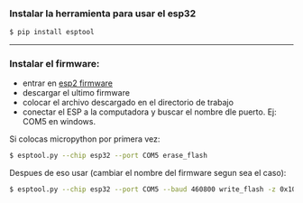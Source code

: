 ### Instalar la herramienta para usar el esp32


```bash
$ pip install esptool
```
---
### Instalar el firmware:


- entrar en [esp2 firmware](https://www.micropython.org/download/esp32/)
- descargar el ultimo firmware
- colocar el archivo descargado en el directorio de trabajo
- conectar el ESP a la computadora y buscar el nombre dle puerto. Ej: COM5 en windows.


Si colocas micropython por primera vez:
```bash
$ esptool.py --chip esp32 --port COM5 erase_flash
```

Despues de eso usar (cambiar el nombre del firmware segun sea el caso):
```bash
$ esptool.py --chip esp32 --port COM5 --baud 460800 write_flash -z 0x1000 nombre-archivo-descargado.bin
```

